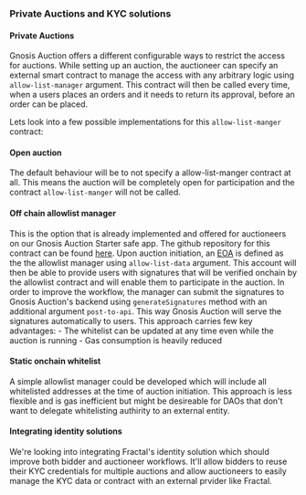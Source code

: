 ### Private Auctions and KYC solutions

#### Private Auctions

Gnosis Auction offers a different configurable ways to restrict the access for auctions. While setting up an auction, the auctioneer can specify an external smart contract to manage the access with any arbitrary logic using `allow-list-manager` argument. This contract will then be called every time, when a users places an orders and it needs to return its approval, before an order can be placed.

Lets look into a few possible implementations for this `allow-list-manger` contract:

#### Open auction

The default behaviour will be to not specify a allow-list-manger contract at all. This means the auction will be completely open for participation and the contract `allow-list-manger` will not be called.

#### Off chain allowlist manager

This is the option that is already implemented and offered for auctioneers on our Gnosis Auction Starter safe app. The github repository for this contract can be found [here](https://github.com/gnosis/ido-contracts/blob/main/contracts/allowListExamples/AllowListOffChainManaged.sol).
Upon auction initiation, an [EOA](<https://ethdocs.org/en/latest/contracts-and-transactions/account-types-gas-and-transactions.html#:~:text=Externally%20owned%20account%20(EOAs)%3A,and%20is%20controlled%20by%20code.>) is defined as the the allowlist manager using `allow-list-data` argument. This account will then be able to provide users with signatures that will be verified onchain by the allowlist contract and will enable them to participate in the auction. In order to improve the workflow, the manager can submit the signatures to Gnosis Auction's backend using `generateSignatures` method with an additional argument `post-to-api`. This way Gnosis Auction will serve the signatures automatically to users. This approach carries few key advantages: - The whitelist can be updated at any time even while the auction is running - Gas consumption is heavily reduced

#### Static onchain whitelist

A simple allowlist manager could be developed which will include all whitelisted addresses at the time of auction initiation. This approach is less flexible and is gas inefficient but might be desireable for DAOs that don't want to delegate whitelisting authirity to an external entity.

#### Integrating identity solutions

We're looking into integrating Fractal's identity solution which should improve both bidder and auctioneer workflows. It'll allow bidders to reuse their KYC credentials for multiple auctions and allow auctioneers to easily manage the KYC data or contract with an external prvider like Fractal.
